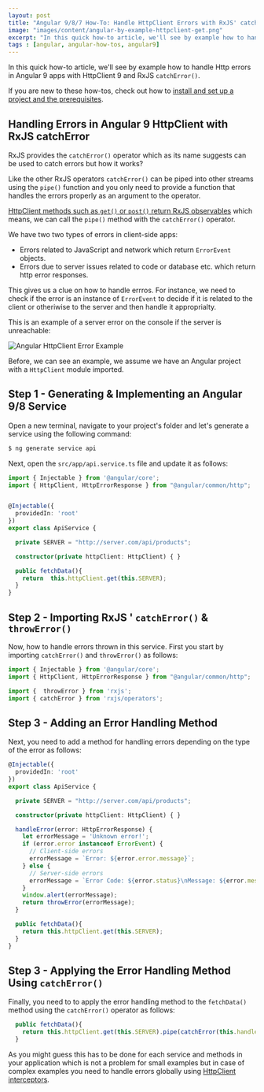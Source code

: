 ```yaml
---
layout: post
title: "Angular 9/8/7 How-To: Handle HttpClient Errors with RxJS' catchError() and throwError()"
image: "images/content/angular-by-example-httpclient-get.png"
excerpt: "In this quick how-to article, we'll see by example how to handle Http errors in Angular 9 apps" 
tags : [angular, angular-how-tos, angular9] 
---
```


In this quick how-to article, we'll see by example how to handle Http errors in Angular 9 apps with HttpClient 9 and RxJS `catchError()`.

If you are new to these how-tos, check out how to [install and set up a project and the prerequisites](https://www.techiediaries.com/angular-cli-tutorial/).


## Handling Errors in Angular 9 HttpClient with RxJS catchError

RxJS provides the `catchError()`  operator which as its name suggests can be used to catch errors but how it works?

Like the other RxJS operators `catchError()` can be piped into other streams using the `pipe()` function and you only need to provide a function that handles the errors properly as an argument to the operator. 

[HttpClient methods such as `get()` or `post()` return RxJS observables](https://www.techiediaries.com/angular/angular-9-8-tutorial-by-example-rest-crud-apis-http-get-requests-with-httpclient/) which means, we can call the `pipe()` method with the `catchError()` operator.
  

We have two two types of errors in client-side apps:

- Errors related to JavaScript and network which return  `ErrorEvent`  objects.
- Errors due to server issues related to code or database etc. which return http error responses.

This gives us a clue on how to handle errros. For instance, we need to check if the error is an instance of  `ErrorEvent`  to decide if it is related to the client or otheriwise to the server and then handle it approprialty.

This is an example of  a server error on the console if the server is unreachable:

![Angular HttpClient Error Example](https://www.techiediaries.com/ezoimgfmt/www.diigo.com/file/image/rscqpoqzoceparbcdzdspbsdqs/Angular+8+HttpClient+Error+Example.jpg?k=0cf29bd609aca489cfa3e16a606feb2c&ezimgfmt=rs:442x277/rscb1/ng:webp/ngcb1)

Before, we can see an example, we assume we have an Angular project with a `HttpClient` module imported. 

## Step 1 - Generating & Implementing an Angular 9/8 Service

Open a new terminal, navigate to your project's folder and let's generate a service using the following command:

```bash
$ ng generate service api
```

Next, open the `src/app/api.service.ts` file and update it as follows:

```ts
import { Injectable } from '@angular/core';
import { HttpClient, HttpErrorResponse } from "@angular/common/http";


@Injectable({
  providedIn: 'root'
})
export class ApiService {

  private SERVER = "http://server.com/api/products";

  constructor(private httpClient: HttpClient) { }

  public fetchData(){
    return  this.httpClient.get(this.SERVER);
  }
}
```

## Step 2 - Importing  RxJS ' `catchError()` & `throwError()`

Now, how to handle errors thrown in this service. First you start by importing `catchError()`  and `throwError()` as follows: 

```ts
import { Injectable } from '@angular/core';
import { HttpClient, HttpErrorResponse } from "@angular/common/http";

import {  throwError } from 'rxjs';
import { catchError } from 'rxjs/operators';
```

## Step 3 - Adding an Error Handling Method

Next, you need to add a method for handling errors depending on the type of the error as follows:

```ts
@Injectable({
  providedIn: 'root'
})
export class ApiService {

  private SERVER = "http://server.com/api/products";

  constructor(private httpClient: HttpClient) { }

  handleError(error: HttpErrorResponse) {
    let errorMessage = 'Unknown error!';
    if (error.error instanceof ErrorEvent) {
      // Client-side errors
      errorMessage = `Error: ${error.error.message}`;
    } else {
      // Server-side errors
      errorMessage = `Error Code: ${error.status}\nMessage: ${error.message}`;
    }
    window.alert(errorMessage);
    return throwError(errorMessage);
  }

  public fetchData(){
    return this.httpClient.get(this.SERVER);
  }
}
```

## Step 3 - Applying the Error Handling Method Using `catchError()`

Finally, you need to to apply the error handling method to the `fetchData()` method using the `catchError()` operator as follows:

```ts
  public fetchData(){
    return this.httpClient.get(this.SERVER).pipe(catchError(this.handleError));
  }
```

As you might guess this has to be done for each service and methods in your application which is not a problem for small examples but in case of complex examples you need to handle errors globally using  [HttpClient interceptors](https://angular.io/guide/http#http-interceptors).





